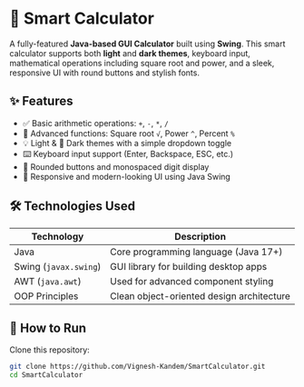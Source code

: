 # 🧮 Smart Calculator

A fully-featured **Java-based GUI Calculator** built using **Swing**. This smart calculator supports both **light** and **dark themes**, keyboard input, mathematical operations including square root and power, and a sleek, responsive UI with round buttons and stylish fonts.

## ✨ Features

- ✅ Basic arithmetic operations: `+`, `-`, `*`, `/`
- 🧮 Advanced functions: Square root `√`, Power `^`, Percent `%`
- 💡 Light & 🌙 Dark themes with a simple dropdown toggle
- ⌨️ Keyboard input support (Enter, Backspace, ESC, etc.)
- 🔵 Rounded buttons and monospaced digit display
- 📱 Responsive and modern-looking UI using Java Swing

## 🛠️ Technologies Used

| Technology     | Description                                |
|----------------|--------------------------------------------|
| Java           | Core programming language (Java 17+)       |
| Swing (`javax.swing`) | GUI library for building desktop apps |
| AWT (`java.awt`)      | Used for advanced component styling   |
| OOP Principles | Clean object-oriented design architecture  |

## 🚀 How to Run

Clone this repository:
   ```bash
   git clone https://github.com/Vignesh-Kandem/SmartCalculator.git
   cd SmartCalculator
   ```
